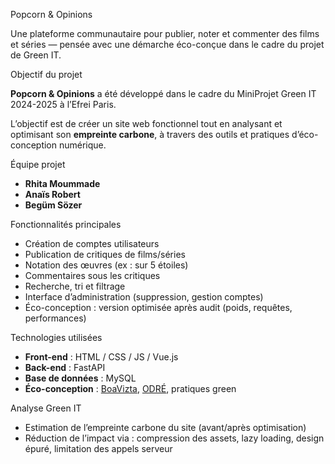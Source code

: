  Popcorn & Opinions

Une plateforme communautaire pour publier, noter et commenter des films et séries — pensée avec une démarche éco-conçue dans le cadre du projet de Green IT.

Objectif du projet

**Popcorn & Opinions** a été développé dans le cadre du MiniProjet Green IT 2024-2025 à l’Efrei Paris.  

L’objectif est de créer un site web fonctionnel tout en analysant et optimisant son **empreinte carbone**, à travers des outils et pratiques d’éco-conception numérique.

Équipe projet

- **Rhita Moummade**  
- **Anaïs Robert**  
- **Begüm Sözer**

Fonctionnalités principales

- Création de comptes utilisateurs
- Publication de critiques de films/séries
- Notation des œuvres (ex : sur 5 étoiles)
- Commentaires sous les critiques
- Recherche, tri et filtrage
- Interface d’administration (suppression, gestion comptes)
- Éco-conception : version optimisée après audit (poids, requêtes, performances)

 Technologies utilisées

- **Front-end** : HTML / CSS / JS / Vue.js 
- **Back-end** : FastAPI 
- **Base de données** : MySQL
- **Éco-conception** : [BoaVizta](https://www.boavizta.org/), [ODRÉ](https://www.odre.net/), pratiques green


Analyse Green IT

- Estimation de l’empreinte carbone du site (avant/après optimisation)
- Réduction de l’impact via : compression des assets, lazy loading, design épuré, limitation des appels serveur




